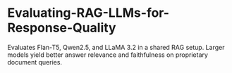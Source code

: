 # Evaluating-RAG-LLMs-for-Response-Quality
Evaluates Flan-T5, Qwen2.5, and LLaMA 3.2 in a shared RAG setup. Larger models yield better answer relevance and faithfulness on proprietary document queries.
